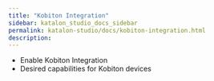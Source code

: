 ```yaml
---
title: "Kobiton Integration" 
sidebar: katalon_studio_docs_sidebar
permalink: katalon-studio/docs/kobiton-integration.html 
description: 
---
```

*   Enable Kobiton Integration
*   Desired capabilities for Kobiton devices